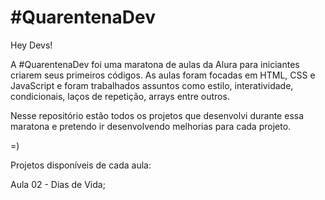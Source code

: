 # #QuarentenaDev

Hey Devs!

A #QuarentenaDev foi uma maratona de aulas da Alura para iniciantes criarem seus primeiros códigos. As aulas foram focadas em HTML, CSS e JavaScript e foram trabalhados assuntos como estilo, interatividade, condicionais, laços de repetição, arrays entre outros.

Nesse repositório estão todos os projetos que desenvolvi durante essa maratona e pretendo ir desenvolvendo melhorias para cada projeto. 

=)

Projetos disponíveis de cada aula:

Aula 02 - Dias de Vida;